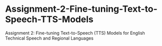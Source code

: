 # Assignment-2-Fine-tuning-Text-to-Speech-TTS-Models
Assignment 2: Fine-tuning Text-to-Speech (TTS) Models for English Technical Speech and Regional Languages
